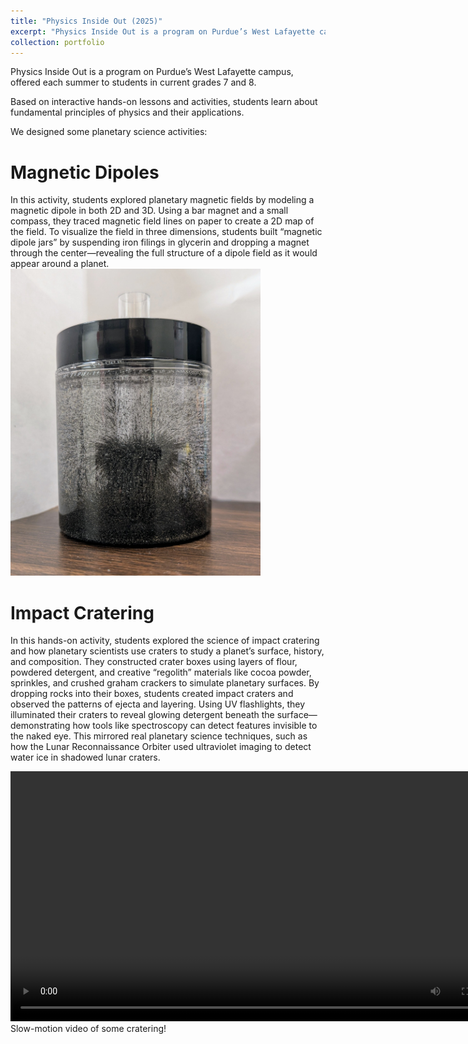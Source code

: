 ```yaml
---
title: "Physics Inside Out (2025)"
excerpt: "Physics Inside Out is a program on Purdue’s West Lafayette campus, offered each summer to students in current grades 7 and 8.<br/><img src='/images/pio-class.jpg' width='700'>"
collection: portfolio
---
```


Physics Inside Out is a program on Purdue’s West Lafayette campus, offered each summer to students in current grades 7 and 8.

Based on interactive hands-on lessons and activities, students learn about fundamental principles of physics and their applications.

We designed some planetary science activities:

Magnetic Dipoles
======
In this activity, students explored planetary magnetic fields by modeling a magnetic dipole in both 2D and 3D. Using a bar magnet and a small compass, they traced magnetic field lines on paper to create a 2D map of the field. To visualize the field in three dimensions, students built “magnetic dipole jars” by suspending iron filings in glycerin and dropping a magnet through the center—revealing the full structure of a dipole field as it would appear around a planet.
<br><img src='/images/pio-dipole.jpg' width='400'>


Impact Cratering
======
In this hands-on activity, students explored the science of impact cratering and how planetary scientists use craters to study a planet’s surface, history, and composition. They constructed crater boxes using layers of flour, powdered detergent, and creative “regolith” materials like cocoa powder, sprinkles, and crushed graham crackers to simulate planetary surfaces. By dropping rocks into their boxes, students created impact craters and observed the patterns of ejecta and layering. Using UV flashlights, they illuminated their craters to reveal glowing detergent beneath the surface—demonstrating how tools like spectroscopy can detect features invisible to the naked eye. This mirrored real planetary science techniques, such as how the Lunar Reconnaissance Orbiter used ultraviolet imaging to detect water ice in shadowed lunar craters.

<html>
<body>
<video width="800" controls>
  <source src="/images/pio-cratering.mp4" type="video/mp4">
  Your browser does not support the video tag.
</video>
<figcaption>Slow-motion video of some cratering!</figcaption>
</body>
</html>
